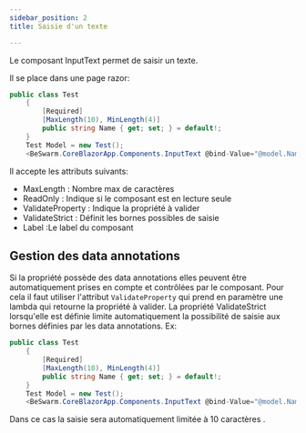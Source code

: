 ```yaml
---
sidebar_position: 2
title: Saisie d'un texte

---
```



Le composant InputText permet de saisir un texte.
 



Il se place dans une page razor:
```csharp 
public class Test
	{
		[Required]
		[MaxLength(10), MinLength(4)]
		public string Name { get; set; } = default!;
	}
	Test Model = new Test();
	<BeSwarm.CoreBlazorApp.Components.InputText @bind-Value="@model.Name" Label=@app.Name() ValidateProperty="@(()=>model.Name)" />

```
Il accepte les attributs suivants:

* MaxLength		: Nombre max de caractères
* ReadOnly      : Indique si le composant est en lecture seule
* ValidateProperty : Indique la propriété à valider
* ValidateStrict : Définit les bornes possibles de saisie
* Label         :Le label du composant
	
## Gestion des data annotations
Si la propriété possède des data annotations elles peuvent être automatiquement prises en compte et contrôlées par le composant.
Pour cela il faut utiliser l'attribut `ValidateProperty` qui prend en paramètre une lambda qui retourne la propriété à valider.
La propriété ValidateStrict lorsqu'elle est définie limite automatiquement la possibilité de saisie aux bornes définies par les data annotations.
Ex:
```csharp 
public class Test
	{
		[Required]
		[MaxLength(10), MinLength(4)]
		public string Name { get; set; } = default!;
	}
	Test Model = new Test();
	<BeSwarm.CoreBlazorApp.Components.InputText @bind-Value="@model.Name" Label=@app.Name() ValidateProperty="@(()=>model.Name)" ValidateStrict=true />

```
Dans ce cas la saisie sera automatiquement limitée à 10 caractères .

